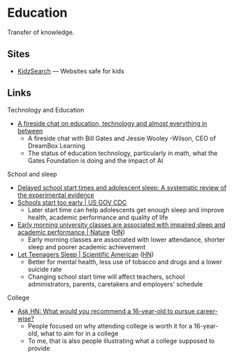 # Education

Transfer of knowledge.

## Sites

- [KidzSearch](https://www.kidzsearch.com/sites.html) — Websites safe for kids

## Links

Technology and Education

- [A fireside chat on education, technology and almost everything in between](https://www.gatesnotes.com/ASU-and-GSV)
  - A fireside chat with Bill Gates and Jessie Wooley -Wilson, CEO of DreamBox
    Learning
  - The status of education technology, particularly in math, what the Gates
    Foundation is doing and the impact of AI

School and sleep

- [Delayed school start times and adolescent sleep: A systematic review of the experimental evidence](https://www.sciencedirect.com/science/article/abs/pii/S1087079215000891)
- [Schools start too early | US GOV CDC](https://www.cdc.gov/sleep/features/schools-start-too-early.html)
  - Later start time can help adolescents get enough sleep and improve health,
    academic performance and quality of life
- [Early morning university classes are associated with impaired sleep and academic performance | Nature](https://www.nature.com/articles/s41562-023-01531-x)
  ([HN](https://news.ycombinator.com/item?id=34877691))
  - Early morning classes are associated with lower attendance, shorter sleep
    and poorer academic achievement
- [Let Teenagers Sleep | Scientific American](https://www.scientificamerican.com/article/let-teenagers-sleep/)
  ([HN](https://news.ycombinator.com/item?id=34780343))
  - Better for mental health, less use of tobacco and drugs and a lower suicide
    rate
  - Changing school start time will affect teachers, school administrators,
    parents, caretakers and employers' schedule

College

- [Ask HN: What would you recommend a 16-year-old to pursue career-wise?](https://news.ycombinator.com/item?id=35619545)
  - People focused on why attending college is worth it for a 16-year-old, what
    to aim for in a college
  - To me, that is also people illustrating what a college supposed to provide
